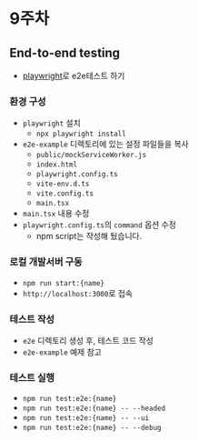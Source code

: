 # 9주차

## End-to-end testing

- [playwright](https://playwright.dev/)로 e2e테스트 하기

### 환경 구성

- `playwright` 설치
  - `npx playwright install`
- `e2e-example` 디렉토리에 있는 설정 파일들을 복사
  - `public/mockServiceWorker.js`
  - `index.html`
  - `playwright.config.ts`
  - `vite-env.d.ts`
  - `vite.config.ts`
  - `main.tsx`
- `main.tsx` 내용 수정
- `playwright.config.ts`의 `command` 옵션 수정
  - npm script는 작성해 뒀습니다.

### 로컬 개발서버 구동

- `npm run start:{name}`
- `http://localhost:3000`로 접속

### 테스트 작성

- `e2e` 디렉토리 생성 후, 테스트 코드 작성
- `e2e-example` 예제 참고

### 테스트 실행

- `npm run test:e2e:{name}`
- `npm run test:e2e:{name} -- --headed`
- `npm run test:e2e:{name} -- --ui`
- `npm run test:e2e:{name} -- --debug`
